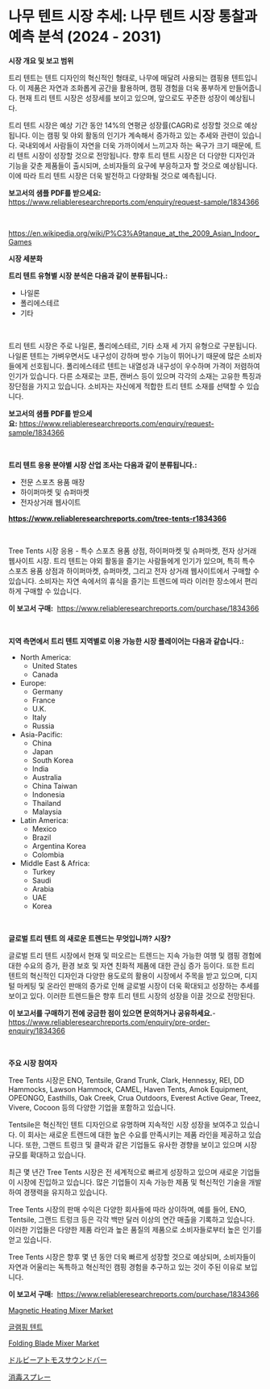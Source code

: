 <p><h1>나무 텐트 시장 추세: 나무 텐트 시장 통찰과 예측 분석 (2024 - 2031)</h1></p><p><strong>시장 개요 및 보고 범위</strong></p>
<p><p>트리 텐트는 텐트 디자인의 혁신적인 형태로, 나무에 매달려 사용되는 캠핑용 텐트입니다. 이 제품은 자연과 조화롭게 공간을 활용하며, 캠핑 경험을 더욱 풍부하게 만들어줍니다. 현재 트리 텐트 시장은 성장세를 보이고 있으며, 앞으로도 꾸준한 성장이 예상됩니다. </p><p>트리 텐트 시장은 예상 기간 동안 14%의 연평균 성장률(CAGR)로 성장할 것으로 예상됩니다. 이는 캠핑 및 야외 활동의 인기가 계속해서 증가하고 있는 추세와 관련이 있습니다. 국내외에서 사람들이 자연을 더욱 가까이에서 느끼고자 하는 욕구가 크기 때문에, 트리 텐트 시장이 성장할 것으로 전망됩니다. 향후 트리 텐트 시장은 더 다양한 디자인과 기능을 갖춘 제품들이 출시되며, 소비자들의 요구에 부응하고자 할 것으로 예상됩니다. 이에 따라 트리 텐트 시장은 더욱 발전하고 다양화될 것으로 예측됩니다.</p></p>
<p><strong>보고서의 샘플 PDF를 받으세요:</strong> <a href="https://www.reliableresearchreports.com/enquiry/request-sample/1834366">https://www.reliableresearchreports.com/enquiry/request-sample/1834366</a></p>
<p>&nbsp;</p>
<p><a href="https://en.wikipedia.org/wiki/P%C3%A9tanque_at_the_2009_Asian_Indoor_Games">https://en.wikipedia.org/wiki/P%C3%A9tanque_at_the_2009_Asian_Indoor_Games</a></p>
<p><strong>시장 세분화</strong></p>
<p><strong>트리 텐트 유형별 시장 분석은 다음과 같이 분류됩니다.:</strong></p>
<p><ul><li>나일론</li><li>폴리에스테르</li><li>기타</li></ul></p>
<p>&nbsp;</p>
<p><p>트리 텐트 시장은 주로 나일론, 폴리에스테르, 기타 소재 세 가지 유형으로 구분됩니다. 나일론 텐트는 가벼우면서도 내구성이 강하며 방수 기능이 뛰어나기 때문에 많은 소비자들에게 선호됩니다. 폴리에스테르 텐트는 내열성과 내구성이 우수하며 가격이 저렴하여 인기가 있습니다. 다른 소재로는 코튼, 캔버스 등이 있으며 각각의 소재는 고유한 특징과 장단점을 가지고 있습니다. 소비자는 자신에게 적합한 트리 텐트 소재를 선택할 수 있습니다.</p></p>
<p><strong>보고서의 샘플 PDF를 받으세요:</strong>&nbsp;<a href="https://www.reliableresearchreports.com/enquiry/request-sample/1834366">https://www.reliableresearchreports.com/enquiry/request-sample/1834366</a></p>
<p>&nbsp;</p>
<p><strong> 트리 텐트 응용 분야별 시장 산업 조사는 다음과 같이 분류됩니다.:</strong></p>
<p><ul><li>전문 스포츠 용품 매장</li><li>하이퍼마켓 및 슈퍼마켓</li><li>전자상거래 웹사이트</li></ul></p>
<p><strong><a href="https://www.reliableresearchreports.com/tree-tents-r1834366">https://www.reliableresearchreports.com/tree-tents-r1834366</a></strong></p>
<p>&nbsp;</p>
<p><p>Tree Tents 시장 응용 - 특수 스포츠 용품 상점, 하이퍼마켓 및 슈퍼마켓, 전자 상거래 웹사이트 시장. 트리 텐트는 야외 활동을 즐기는 사람들에게 인기가 있으며, 특히 특수 스포츠 용품 상점과 하이퍼마켓, 슈퍼마켓, 그리고 전자 상거래 웹사이트에서 구매할 수 있습니다. 소비자는 자연 속에서의 휴식을 즐기는 트렌드에 따라 이러한 장소에서 편리하게 구매할 수 있습니다.</p></p>
<p><strong>이 보고서 구매:</strong>&nbsp; <a href="https://www.reliableresearchreports.com/purchase/1834366">https://www.reliableresearchreports.com/purchase/1834366</a></p>
<p>&nbsp;</p>
<p><strong>지역 측면에서 트리 텐트 지역별로 이용 가능한 시장 플레이어는 다음과 같습니다.:</strong></p>
<p><ul>
    <li>
        North America:
        <ul>
            <li>United States</li>
            <li>Canada</li>
        </ul>
    </li>
    <li>
        Europe:
        <ul>
            <li>Germany</li>
            <li>France</li>
            <li>U.K.</li>
            <li>Italy</li>
            <li>Russia</li>
        </ul>
    </li>
    <li>
        Asia-Pacific:
        <ul>
            <li>China</li>
            <li>Japan</li>
            <li>South Korea</li>
            <li>India</li>
            <li>Australia</li>
            <li>China Taiwan</li>
            <li>Indonesia</li>
            <li>Thailand</li>
            <li>Malaysia</li>
        </ul>
    </li>
    <li>
        Latin America:
        <ul>
            <li>Mexico</li>
            <li>Brazil</li>
            <li>Argentina Korea</li>
            <li>Colombia</li>
        </ul>
    </li>
    <li>
        Middle East & Africa:
        <ul>
            <li>Turkey</li>
            <li>Saudi</li>
            <li>Arabia</li>
            <li>UAE</li>
            <li>Korea</li>
        </ul>
    </li>
    </ul></p>
<p>&nbsp;</p>
<p><strong>글로벌 트리 텐트 의 새로운 트렌드는 무엇입니까? 시장?</strong></p>
<p><p>글로벌 트리 텐트 시장에서 현재 및 떠오르는 트렌드는 지속 가능한 여행 및 캠핑 경험에 대한 수요의 증가, 환경 보호 및 자연 친화적 제품에 대한 관심 증가 등이다. 또한 트리 텐트의 혁신적인 디자인과 다양한 용도로의 활용이 시장에서 주목을 받고 있으며, 디지털 마케팅 및 온라인 판매의 증가로 인해 글로벌 시장이 더욱 확대되고 성장하는 추세를 보이고 있다. 이러한 트렌드들은 향후 트리 텐트 시장의 성장을 이끌 것으로 전망된다.</p></p>
<p><strong>이 보고서를 구매하기 전에 궁금한 점이 있으면 문의하거나 공유하세요.</strong>- <a href="https://www.reliableresearchreports.com/enquiry/pre-order-enquiry/1834366">https://www.reliableresearchreports.com/enquiry/pre-order-enquiry/1834366</a></p>
<p>&nbsp;</p>
<p><strong>주요 시장 참여자</strong></p>
<p><p>Tree Tents 시장은 ENO, Tentsile, Grand Trunk, Clark, Hennessy, REI, DD Hammocks, Lawson Hammock, CAMEL, Haven Tents, Amok Equipment, OPEONGO, Easthills, Oak Creek, Crua Outdoors, Everest Active Gear, Treez, Vivere, Cocoon 등의 다양한 기업을 포함하고 있습니다. </p><p>Tentsile은 혁신적인 텐트 디자인으로 유명하며 지속적인 시장 성장을 보여주고 있습니다. 이 회사는 새로운 트렌드에 대한 높은 수요를 만족시키는 제품 라인을 제공하고 있습니다. 또한, 그랜드 트렁크 및 클락과 같은 기업들도 유사한 경향을 보이고 있으며 시장 규모를 확대하고 있습니다. </p><p>최근 몇 년간 Tree Tents 시장은 전 세계적으로 빠르게 성장하고 있으며 새로운 기업들이 시장에 진입하고 있습니다. 많은 기업들이 지속 가능한 제품 및 혁신적인 기술을 개발하여 경쟁력을 유지하고 있습니다. </p><p>Tree Tents 시장의 판매 수익은 다양한 회사들에 따라 상이하며, 예를 들어, ENO, Tentsile, 그랜드 트렁크 등은 각각 백만 달러 이상의 연간 매출을 기록하고 있습니다. 이러한 기업들은 다양한 제품 라인과 높은 품질의 제품으로 소비자들로부터 높은 인기를 얻고 있습니다. </p><p>Tree Tents 시장은 향후 몇 년 동안 더욱 빠르게 성장할 것으로 예상되며, 소비자들이 자연과 어울리는 독특하고 혁신적인 캠핑 경험을 추구하고 있는 것이 주된 이유로 보입니다.</p></p>
<p><strong>이 보고서 구매:</strong>&nbsp;&nbsp;<a href="https://www.reliableresearchreports.com/purchase/1834366">https://www.reliableresearchreports.com/purchase/1834366</a></p>
<p><p><a href="https://issuu.com/reportprime-2/docs/magnetic-heating-mixer-market-size-2030.pptx">Magnetic Heating Mixer Market</a></p><p><a href="https://github.com/shampaakter36/Market-Research-Report-List-2/blob/main/177747968492.md">글램핑 텐트</a></p><p><a href="https://issuu.com/reportprime-2/docs/folding-blade-mixer-market-size-2030.pptx">Folding Blade Mixer Market</a></p><p><a href="https://github.com/RandallRunte2023/Market-Research-Report-List-2/blob/main/321249853715.md">ドルビーアトモスサウンドバー</a></p><p><a href="https://github.com/TerrellConn/Market-Research-Report-List-3/blob/main/200549953714.md">消毒スプレー</a></p></p>